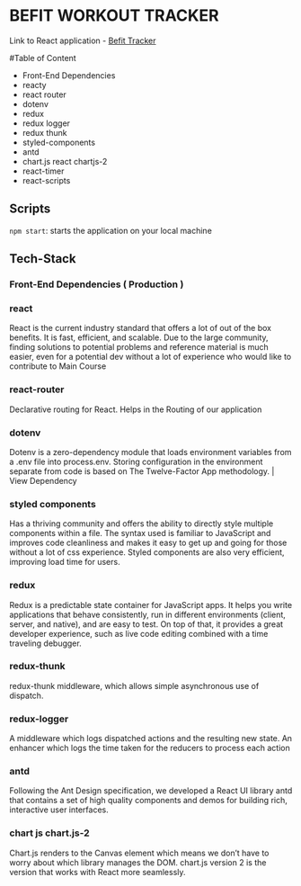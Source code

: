 # BEFIT WORKOUT TRACKER

Link to React application - [Befit Tracker](https://theworkouttracker.netlify.com/)

#Table of Content

- Front-End Dependencies
 - reacty
 - react router
 - dotenv
 - redux
 - redux logger
 - redux thunk
 - styled-components
 - antd
 - chart.js react chartjs-2
 - react-timer
 - react-scripts


## Scripts
`npm start`: starts the application on your local machine

## Tech-Stack
### Front-End Dependencies ( Production )

### react 

React is the current industry standard that offers a lot of out of the box benefits. It is fast, efficient, and scalable. Due to the large community, finding solutions to potential problems and reference material is much easier, even for a potential dev without a lot of experience who would like to contribute to Main Course


### react-router

Declarative routing for React. Helps in the Routing of our application

### dotenv

Dotenv is a zero-dependency module that loads environment variables from a .env file into process.env. Storing configuration in the environment separate from code is based on The Twelve-Factor App methodology. | View Dependency

### styled components

Has a thriving community and offers the ability to directly style multiple components within a file. The syntax used is familiar to JavaScript and improves code cleanliness and makes it easy to get up and going for those without a lot of css experience. Styled components are also very efficient, improving load time for users.

### redux

Redux is a predictable state container for JavaScript apps.
It helps you write applications that behave consistently, run in different environments (client, server, and native), and are easy to test. On top of that, it provides a great developer experience, such as live code editing combined with a time traveling debugger.

### redux-thunk

redux-thunk middleware, which allows simple asynchronous use of dispatch.

### redux-logger

A middleware which logs dispatched actions and the resulting new state.
An enhancer which logs the time taken for the reducers to process each action

### antd

Following the Ant Design specification, we developed a React UI library antd that contains a set of high quality components and demos for building rich, interactive user interfaces.

### chart js chart.js-2
Chart.js renders to the Canvas element which means we don’t have to worry about which library manages the DOM.
chart.js version 2 is the version that works with React more seamlessly.
